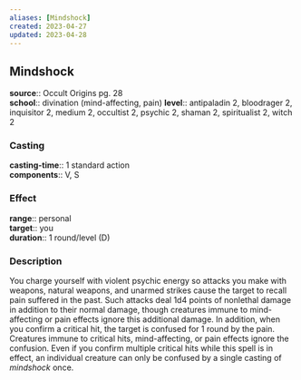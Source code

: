 ```yaml
---
aliases: [Mindshock]
created: 2023-04-27
updated: 2023-04-28
---
```


## Mindshock

**source**:: Occult Origins pg. 28  
**school**:: divination (mind-affecting, pain)
**level**:: antipaladin 2, bloodrager 2, inquisitor 2, medium 2, occultist 2, psychic 2, shaman 2, spiritualist 2, witch 2

### Casting

**casting-time**:: 1 standard action  
**components**:: V, S

### Effect

**range**:: personal  
**target**:: you  
**duration**:: 1 round/level (D)

### Description

You charge yourself with violent psychic energy so attacks you make with weapons, natural weapons, and unarmed strikes cause the target to recall pain suffered in the past. Such attacks deal 1d4 points of nonlethal damage in addition to their normal damage, though creatures immune to mind-affecting or pain effects ignore this additional damage. In addition, when you confirm a critical hit, the target is confused for 1 round by the pain. Creatures immune to critical hits, mind-affecting, or pain effects ignore the confusion. Even if you confirm multiple critical hits while this spell is in effect, an individual creature can only be confused by a single casting of *mindshock* once.
